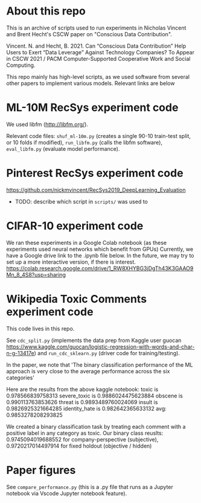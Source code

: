 # About this repo
This is an archive of scripts used to run experiments in Nicholas Vincent and Brent Hecht's CSCW paper on "Conscious Data Contribution".

Vincent. N. and Hecht, B. 2021.
Can “Conscious Data Contribution” Help Users to Exert “Data Leverage” Against Technology Companies? To Appear in CSCW 2021 / PACM Computer-Supported Cooperative Work and Social Computing. 

This repo mainly has high-level scripts, as we used software from several other papers to implement various models. Relevant links are below


# ML-10M RecSys experiment code
We used libfm (http://libfm.org/).

Relevant code files: `shuf_ml-10m.py` (creates a single 90-10 train-test split, or 10 folds if modified), `run_libfm.py` (calls the libfm software), `eval_libfm.py` (evaluate model performance).

# Pinterest RecSys experiment code
https://github.com/nickmvincent/RecSys2019_DeepLearning_Evaluation
* TODO: describe which script in `scripts/` was used to 

# CIFAR-10 experiment code
We ran these experiments in a Google Colab notebook (as these experiments used neural networks which benefit from GPUs)
Currently, we have a Google drive link to the .ipynb file below. In the future, we may try to set up a more interactive version, if there is interest.
https://colab.research.google.com/drive/1_RW8XHYBG3jDgTh43K3GAAO9Mn_8_4S8?usp=sharing

# Wikipedia Toxic Comments experiment code
This code lives in this repo.

See `cdc_split.py` (implements the data prep from Kaggle user guocan https://www.kaggle.com/guocan/logistic-regression-with-words-and-char-n-g-13417e) and `run_cdc_sklearn.py` (driver code for training/testing).

In the paper, we note that 'The binary classification performance of the ML approach is very close to the average performance across the six categories'

Here are the results from the above kaggle notebook:
toxic is 0.978566839758313
severe_toxic is 0.9886024475623884
obscene is 0.990113763853626
threat is 0.9893489760024069
insult is 0.9826925321664285
identity_hate is 0.982642365633132
avg: 0.9853278208293825

We created a binary classification task by treating each comment with a positive label in any category as toxic.
Our binary class reuslts: 0.9745094019688552 for company-perspective (subjective), 0.9720217014497914 for fixed holdout (objective / hidden)

# Paper figures
See `compare_performance.py` (this is a .py file that runs as a Jupyter notebook via Vscode Jupyter notebook feature).
